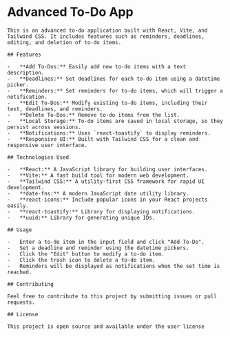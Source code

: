 # Advanced To-Do App

    This is an advanced to-do application built with React, Vite, and Tailwind CSS. It includes features such as reminders, deadlines, editing, and deletion of to-do items.

    ## Features

    -   **Add To-Dos:** Easily add new to-do items with a text description.
    -   **Deadlines:** Set deadlines for each to-do item using a datetime picker.
    -   **Reminders:** Set reminders for to-do items, which will trigger a notification.
    -   **Edit To-Dos:** Modify existing to-do items, including their text, deadlines, and reminders.
    -   **Delete To-Dos:** Remove to-do items from the list.
    -   **Local Storage:** To-do items are saved in local storage, so they persist across sessions.
    -   **Notifications:** Uses `react-toastify` to display reminders.
    -   **Responsive UI:** Built with Tailwind CSS for a clean and responsive user interface.

    ## Technologies Used

    -   **React:** A JavaScript library for building user interfaces.
    -   **Vite:** A fast build tool for modern web development.
    -   **Tailwind CSS:** A utility-first CSS framework for rapid UI development.
    -   **date-fns:** A modern JavaScript date utility library.
    -   **react-icons:** Include popular icons in your React projects easily.
    -   **react-toastify:** Library for displaying notifications.
    -   **uuid:** Library for generating unique IDs.

    ## Usage

    -   Enter a to-do item in the input field and click "Add To-Do".
    -   Set a deadline and reminder using the datetime pickers.
    -   Click the "Edit" button to modify a to-do item.
    -   Click the trash icon to delete a to-do item.
    -   Reminders will be displayed as notifications when the set time is reached.

    ## Contributing

    Feel free to contribute to this project by submitting issues or pull requests.

    ## License

    This project is open source and available under the user license
